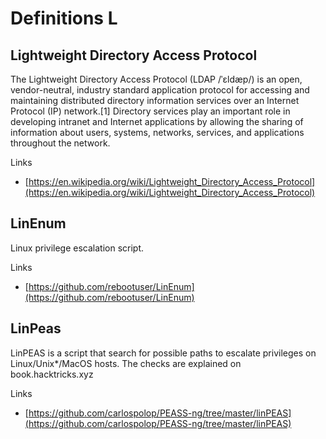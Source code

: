 # Definitions L

## Lightweight Directory Access Protocol
The Lightweight Directory Access Protocol (LDAP /ˈɛldæp/) is an open, vendor-neutral, industry standard application protocol for accessing and maintaining distributed directory information services over an Internet Protocol (IP) network.[1] Directory services play an important role in developing intranet and Internet applications by allowing the sharing of information about users, systems, networks, services, and applications throughout the network.

Links
- [https://en.wikipedia.org/wiki/Lightweight_Directory_Access_Protocol](https://en.wikipedia.org/wiki/Lightweight_Directory_Access_Protocol)

## LinEnum
Linux privilege escalation script.

Links
- [https://github.com/rebootuser/LinEnum](https://github.com/rebootuser/LinEnum)

## LinPeas
LinPEAS is a script that search for possible paths to escalate privileges on Linux/Unix*/MacOS hosts. The checks are explained on book.hacktricks.xyz

Links
- [https://github.com/carlospolop/PEASS-ng/tree/master/linPEAS](https://github.com/carlospolop/PEASS-ng/tree/master/linPEAS)
